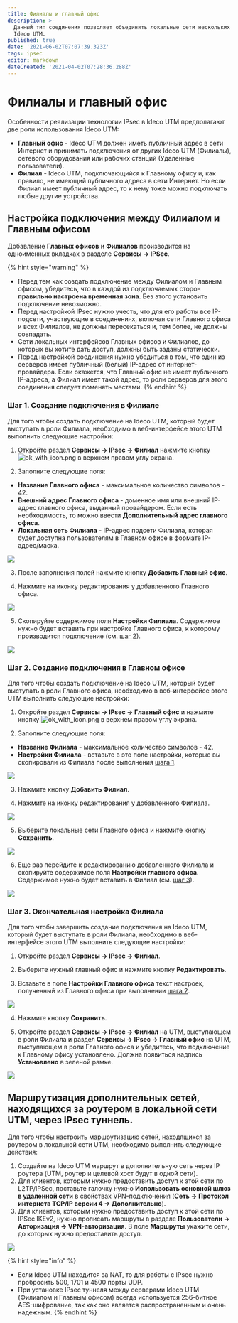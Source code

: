 ```yaml
---
title: Филиалы и главный офис
description: >-
  Данный тип соединения позволяет объединять локальные сети нескольких серверов
  Ideco UTM.
published: true
date: '2021-06-02T07:07:39.323Z'
tags: ipsec
editor: markdown
dateCreated: '2021-04-02T07:28:36.288Z'
---
```


# Филиалы и главный офис

Особенности реализации технологии IPsec в Ideco UTM предполагают две роли использования Ideco UTM:

* **Главный офис** - Ideco UTM должен иметь публичный адрес в сети Интернет и принимать подключения от других Ideco UTM \(Филиалы\), сетевого оборудования или рабочих станций \(Удаленные пользователи\).
* **Филиал** - Ideco UTM, подключающийся к Главному офису и, как правило, не имеющий публичного адреса в сети Интернет. Но если Филиал имеет публичный адрес, то к нему тоже можно подключать любые другие устройства.

## Настройка подключения между Филиалом и Главным офисом

Добавление **Главных офисов** и **Филиалов** производится на одноименных вкладках в разделе **Сервисы -&gt; IPSec**.

{% hint style="warning" %}
* Перед тем как создать подключение между Филиалом и Главным офисом, убедитесь, что в каждой из подключаемых сторон **правильно настроена временная зона**. Без этого установить подключение невозможно.
* Перед настройкой IPsec нужно учесть, что для его работы все IP-подсети, участвующие в соединениях, включая сети Главного офиса и всех Филиалов, не должны пересекаться и, тем более, не должны совпадать.
* Сети локальных интерфейсов Главных офисов и Филиалов, до которых вы хотите дать доступ, должны быть заданы статически.
* Перед настройкой соединения нужно убедиться в том, что один из серверов имеет публичный \(белый\) IP-адрес от интернет-провайдера. Если окажется, что Главный офис не имеет публичного IP-адреса, а Филиал имеет такой адрес, то роли серверов для этого соединения следует поменять местами.
{% endhint %}

### Шаг 1. Создание подключения в Филиале

Для того чтобы создать подключение на Ideco UTM, который будет выступать в роли Филиала, необходимо в веб-интерфейсе этого UTM выполнить следующие настройки:

1. Откройте раздел **Сервисы -&gt; IPsec -&gt; Филиал** нажмите кнопку ![ok\_with\_icon.png](../../../../../.gitbook/assets/ok_with_icon%20%283%29%20%283%29%20%283%29%20%286%29%20%281%29.png) в верхнем правом углу экрана.

2. Заполните следующие поля:

* **Название Главного офиса** - максимальное количество символов - 42.
* **Внешний адрес Главного офиса** - доменное имя или внешний IP-адрес главного офиса, выданный провайдером. Если есть необходимость, то можно ввести **Дополнительный адрес главного офиса**.
* **Локальная сеть Филиала** - IP-адрес подсети Филиала, которая будет доступна пользователям в Главном офисе в формате IP-адрес/маска.

![](../../../../../.gitbook/assets/ipsec-step1.png)

3. После заполнения полей нажмите кнопку **Добавить Главный офис**.

4. Нажмите на иконку редактирования у добавленного Главного офиса. 

![](../../../../../.gitbook/assets/ipsec-step2.png)

5. Скопируйте содержимое поля **Настройки Филиала**. Содержимое нужно будет вставить при настройке Главного офиса, к которому производится подключение \(см. [шаг 2](branch-office-and-main-office.md#shag-2-sozdanie-podklyucheniya-v-glavnom-ofise)\).

![](../../../../../.gitbook/assets/ipsec-step3.png)

### Шаг 2. Создание подключения в Главном офисе

Для того чтобы создать подключение на Ideco UTM, который будет выступать в роли Главного офиса, необходимо в веб-интерфейсе этого UTM выполнить следующие настройки:

1. Откройте раздел **Сервисы -&gt; IPsec -&gt; Главный офис** и нажмите кнопку ![ok\_with\_icon.png](../../../../../.gitbook/assets/ok_with_icon%20%283%29%20%283%29%20%283%29%20%286%29%20%286%29.png) в верхнем правом углу экрана.

2. Заполните следующие поля:

* **Название Филиала** - максимальное количество символов - 42.
* **Настройки Филиала** - вставьте в это поле настройки, которые вы скопировали из Филиала после выполнения [шага 1](branch-office-and-main-office.md#shag-1-sozdanie-podklyucheniya-v-filiale).

![](../../../../../.gitbook/assets/ipsec-step4.png)

3. Нажмите кнопку **Добавить Филиал**.

4. Нажмите на иконку редактирования у добавленного Филиала.

![](../../../../../.gitbook/assets/ipsec-step5.png)

5. Выберите локальные сети Главного офиса и нажмите кнопку **Сохранить**.

![](../../../../../.gitbook/assets/ipsec-step6.png)

6. Еще раз перейдите к редактированию добавленного Филиала и скопируйте содержимое поля **Настройки главного офиса**. Содержимое нужно будет вставить в Филиал \(см. [шаг 3](branch-office-and-main-office.md#shag-3-okonchatelnaya-nastroika-filiala)\).

![](../../../../../.gitbook/assets/ipsec-step7.png)

### Шаг 3. Окончательная настройка Филиала

Для того чтобы завершить создание подключения на Ideco UTM, который будет выступать в роли Филиала, необходимо в веб-интерфейсе этого UTM выполнить следующие настройки:

1. Откройте раздел **Сервисы -&gt; IPsec -&gt; Филиал**.

2. Выберите нужный главный офис и нажмите кнопку **Редактировать**.

3. Вставьте в поле **Настройки Главного офиса** текст настроек, полученный из Главного офиса при выполнении [шага 2](branch-office-and-main-office.md#shag-2-sozdanie-podklyucheniya-v-glavnom-ofise).

![](../../../../../.gitbook/assets/ipsec-step8.png)

4. Нажмите кнопку **Сохранить**.

5. Откройте раздел **Сервисы -&gt; IPsec -&gt; Филиал** на UTM, выступающем в роли Филиала и раздел **Сервисы -&gt; IPsec -&gt; Главный офис** на UTM, выступающем в роли Главного офиса и убедитесь, что подключение к Главному офису установлено. Должна появиться надпись **Установлено** в зеленой рамке.

![](../../../../../.gitbook/assets/ipsec-step9.png)

## Маршрутизация дополнительных сетей, находящихся за роутером в локальной сети UTM, через IPsec туннель.

Для того чтобы настроить маршрутизацию сетей, находящихся за роутером в локальной сети UTM, необходимо выполнить следующие действия:

1. Создайте на Ideco UTM маршрут в дополнительную сеть через IP роутера \(UTM, роутер и целевой хост будут в одной сети\).
2. Для клиентов, которым нужно предоставить доступ к этой сети по L2TP/IPSec, поставьте галочку нужно **Использовать основной шлюз в удаленной сети** в свойствах VPN-подключения \(**Сеть -&gt; Протокол интернета TCP/IP версии 4 -&gt; Дополнительно**\).
3. Для клиентов, которым нужно предоставить доступ к этой сети по IPSec IKEv2, нужно прописать маршруты в разделе **Пользователи -&gt; Авторизация -&gt; VPN-авторизация**. В поле **Маршруты** укажите сети, до которых нужно предоставить доступ.

![](../../../../../.gitbook/assets/ikev2-ipsec-auth.png)

{% hint style="info" %}
* Если Ideco UTM находится за NAT, то для работы с IPsec нужно пробросить 500, 1701 и 4500 порты UDP.
* При установке IPsec туннеля между серверами Ideco UTM \(Филиалом и Главным офисом\) всегда используется 256-битное AES-шифрование, так как оно является распространенным и очень надежным.
{% endhint %}

